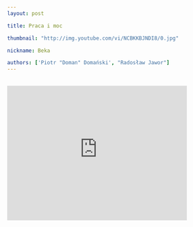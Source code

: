```yaml
---
layout: post

title: Praca i moc

thumbnail: "http://img.youtube.com/vi/NCBKKBJNDI8/0.jpg"

nickname: Beka

authors: ['Piotr "Doman" Domański', "Radosław Jawor"]
---
```


<br>

<div class="video-container"><iframe width="420" height="315" src="https://www.youtube.com/embed/NCBKKBJNDI8?rel=0&autoplay=1" frameborder="0" allowfullscreen></iframe></div>
